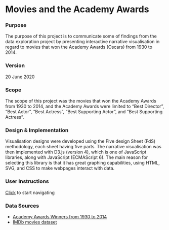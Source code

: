 # Movies and the Academy Awards
 
 
### Purpose
The purpose of this project is to communicate some of findings from the data exploration project by presenting interactive narrative visualisation in regard to movies that won the Academy Awards (Oscars) from 1930 to 2014. 


### Version
20 June 2020


### Scope
The scope of this project was the movies that won the Academy Awards from 1930 to 2014, and the Academy Awards were limited to “Best Director”, “Best Actor”, “Best Actress”, “Best Supporting Actor”, and “Best Supporting Actress”. 


### Design & Implementation
Visualisation designs were developed using the Five design Sheet (FdS) methodology, each sheet having five parts. The narrative visualisation was then implemented with D3.js (version 4), which is one of JavaScript libraries, along with JavaScript (ECMAScript 6). The main reason for selecting this library is that it has
great graphing capabilities, using HTML, SVG, and CSS to make webpages interact with data.


### User Instructions
[Click](https://mijikm.github.io/data-visualisation-oscars/) to start navigating


### Data Sources
* [Academy Awards Winners from 1930 to 2014](https://www.kaggle.com/fmejia21/demographics-of-academy-awards-oscars-winners#Oscars-demographics-DFE.csv)
* [IMDb movies dataset](https://www.kaggle.com/stefanoleone992/imdb-extensive-dataset)
